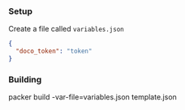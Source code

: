 ### Setup

Create a file called `variables.json`

```json
{
  "doco_token": "token"
}
```

### Building

packer build -var-file=variables.json template.json
